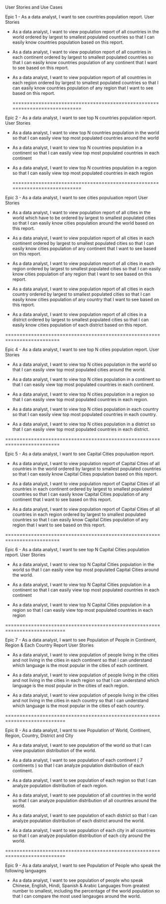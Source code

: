 User Stories and Use Cases


Epic 1 - As a data analyst, I want to see countries population report.
User Stories
- As a data analyst, I want to view population report of all countries in the world
  ordered by largest to smallest populated countries
  so that I can easily know countries population based on this report.

- As a data analyst, I want to view population report of all countries in each continent
  ordered by largest to smallest populated countries
  so that I can easily know countries population of any continent that I want to see based on this report.

- As a data analyst, I want to view population report of all countries in each region
  ordered by largest to smallest populated countries
  so that I can easily know countries population of any region that I want to see based on this report.

  ===========================================================================

Epic 2 - As a data analyst, I want to see top N countries population report.
User Stories
- As a data analyst, I want to view top N countries population in the world
  so that I can easily view top most populated countries around the world

- As a data analyst, I want to view top N countries population in a continent
  so that I can easily view top most populated countries in each continent

- As a data analyst, I want to view top N countries population in a region
  so that I can easily view top most populated countries in each region

  ===========================================================================

Epic 3 - As a data analyst, I want to see cities populuation report
User Stories
- As a data analyst, I want to view population report of all cities in the world
  which have to be ordered by largest to smallest populated cities
  so that I can easily know cities population around the world based on this report.

- As a data analyst, I want to view population report of all cities in each continent
  ordered by largest to smallest populated cities
  so that I can easily know cities population of any continent that I want to see based on this report.

- As a data analyst, I want to view population report of all cities in each region
  ordered by largest to smallest populated cities
  so that I can easily know cities population of any region that I want to see based on this report.

- As a data analyst, I want to view population report of all cities in each country
  ordered by largest to smallest populated cities
  so that I can easily know cities population of any country that I want to see based on this report.

- As a data analyst, I want to view population report of all cities in a district
  ordered by largest to smallest populated cities
  so that I can easily know cities population of each district based on this report.

=========================================================================

Epic 4 - As a data analyst, I want to see top N cities population report.
User Stories

- As a data analyst, I want to view top N cities population in the world
  so that I can easily view top most populated cities around the world.

- As a data analyst, I want to view top N cities population in a continent
  so that I can easily view top most populated countries in each continent.

- As a data analyst, I want to view top N cities population in a region
  so that I can easily view top most populated countries in each region.

- As a data analyst, I want to view top N cities population in each country
  so that I can easily view top most populated countries in each country.

-  As a data analyst, I want to view top N cities population in a district
   so that I can easily view top most populated countries in each district.

=========================================================================

Epic 5 - As a data analyst, I want to see Capital Cities populuation report.
- As a data analyst, I want to view population report of Capital Cities of all countries in the world
  ordered by largest to smallest populated countries
  so that I can easily know Capital Cities population based on this report.

- As a data analyst, I want to view population report of Capital Cities of all countries in each continent
  ordered by largest to smallest populated countries
  so that I can easily know Capital Cities population of any continent that I want to see based on this report.

- As a data analyst, I want to view population report of Capital Cities of all countries in each region
  ordered by largest to smallest populated countries
  so that I can easily know Capital Cities population of any region that I want to see based on this report.

=========================================================================

Epic 6 -  As a data analyst, I want to see top N Capital Cities population report.
User Stories
- As a data analyst, I want to view top N Capital Cities population in the world
  so that I can easily view top most populated Capital Cities around the world.

- As a data analyst, I want to view top N Capital Cities population in a continent
  so that I can easily view top most populated countries in each continent

- As a data analyst, I want to view top N Capital Cities population in a region
  so that I can easily view top most populated countries in each region

===========================================================================

Epic 7 - As a data analyst, I want to see Population of People in Continent, Region & Each Country Report
User Stories
- As a data analyst, I want to view population of people living in the cities and not living in the cities in each continent
  so that I can understand which language is the most popular in the cities of each continent.

- As a data analyst, I want to view population of people living in the cities and not living in the cities in each region
  so that I can understand which language is the most popular in the cities of each region.

- As a data analyst, I want to view population of people living in the cities and not living in the cities in each country
  so that I can understand which language is the most popular in the cities of each country.

===========================================================================

Epic 8 - As a data analyst, I want to see Population of World, Continent, Region, Country, District and City
- As a data analyst, I want to see population of the world
  so that I can view population distribution of the world.

- As a data analyst, I want to see population of each continent ( 7 continents )
  so that I can analyze population distribution of each continent.

- As a data analyst, I want to see population of each region
  so that I can analyze population distribution of each region.

- As a data analyst, I want to see population of all countries in the world
  so that I can analyze population distribution of all countries around the world.

- As a data analyst, I want to see population of each district
  so that I can analyze population distribution of each district around the world.

- As a data analyst, I want to see population of each city in all countries
  so that I can analyze population distribution of each city around the world.

===========================================================================

Epic 9 - As a data analyst, I want to see Population of People who speak the following languages
- As a data analyst, I want to see population of people
  who speak Chinese, English, Hindi, Spanish & Arabic Languages
  from greatest number to smallest, including the percentage of the world population
  so that I can compare the most used langauges around the world.

